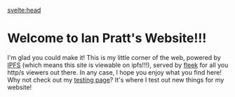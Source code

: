 <svelte:head>

  <title>Ian Pratt | Just a gay programmer</title>
</svelte:head>

# Welcome to Ian Pratt's Website!!!

I'm glad you could make it! This is my little corner
of the web, powered by [IPFS](https://ipfs.io/) (which means this site is
viewable on ipfs!!!), served by [fleek](https://fleek.co)
for all you http/s viewers out there. In any case,
I hope you enjoy what you find here! Why not check out
my [testing page](./posts/hello-world)? It's where I test
out new things for my website!
